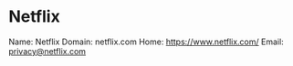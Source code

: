 
# Netflix

Name: Netflix
Domain: netflix.com
Home: https://www.netflix.com/
Email: privacy@netflix.com
